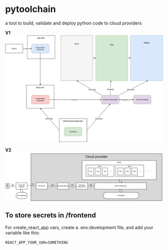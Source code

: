 # pytoolchain
a tool to build, validate and deploy python code to cloud providers

**V1**
![schema_v1](schema_v1.png)

**V2**
![schema_v2](schema_v2.png)

## To store secrets in /frontend

For create_react_app vars, create a .env.development file, and add your variable like this:
```
REACT_APP_YOUR_VAR=SOMETHING
```

